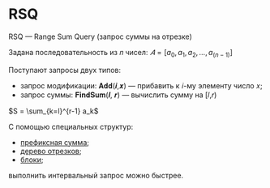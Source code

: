 # RSQ

RSQ — Range Sum Query (запрос суммы на отрезке)

Задана последовательность из 𝑛 чисел:
$𝐴 = [a_0,a_1,a_2,…,a_{(n−1)}]$

Поступают запросы двух типов:
- запрос модификации: 𝐀𝐝𝐝(𝒊,𝒙) — прибавить к 𝑖-му элементу число 𝑥;
- запрос суммы: 𝐅𝐢𝐧𝐝𝐒𝐮𝐦(𝒍, 𝒓) — вычислить сумму на [𝑙,𝑟)

$S = \sum_{k=l}^{r-1} a_k$

C помощью специальных структур:
- [префиксная сумма](https://github.com/TemaBlag/BSU/tree/main/algorithms_and_ds/data_structures/rsq/PrefixSum);
- [дерево отрезков](https://github.com/TemaBlag/BSU/tree/main/algorithms_and_ds/data_structures/rsq/SegmentTree);
- [блоки](https://github.com/TemaBlag/BSU/tree/main/algorithms_and_ds/data_structures/rsq/BlocksSum);

выполнить интервальный запрос можно быстрее.
